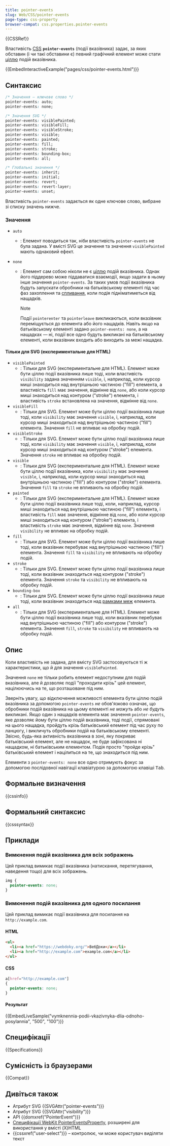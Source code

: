 ```yaml
---
title: pointer-events
slug: Web/CSS/pointer-events
page-type: css-property
browser-compat: css.properties.pointer-events
---
```


{{CSSRef}}

Властивість [CSS](/uk/docs/Web/CSS) **`pointer-events`** (події вказівника) задає, за яких обставин (і чи такі обставини є) певний графічний елемент може стати [ціллю](/uk/docs/Web/API/Event/target) подій вказівника.

{{EmbedInteractiveExample("pages/css/pointer-events.html")}}

## Синтаксис

```css
/* Значення – ключове слово */
pointer-events: auto;
pointer-events: none;

/* Значення SVG */
pointer-events: visiblePainted;
pointer-events: visibleFill;
pointer-events: visibleStroke;
pointer-events: visible;
pointer-events: painted;
pointer-events: fill;
pointer-events: stroke;
pointer-events: bounding-box;
pointer-events: all;

/* Глобальні значення */
pointer-events: inherit;
pointer-events: initial;
pointer-events: revert;
pointer-events: revert-layer;
pointer-events: unset;
```

Властивість `pointer-events` задається як одне ключове слово, вибране зі списку значень нижче.

### Значення

- `auto`
  - : Елемент поводиться так, ніби властивість `pointer-events` не була задана. У вмісті SVG це значення та значення `visiblePainted` мають однаковий ефект.
- `none`

  - : Елемент сам собою ніколи не є [ціллю](/uk/docs/Web/API/Event/target) подій вказівника. Однак його піддерево може піддаватися взаємодії, якщо задати в ньому інше значення `pointer-events`. За таких умов події вказівника будуть запускати обробники на батьківському елементі під час фаз захоплення та [спливання](/uk/docs/Web/API/Event/bubbles), коли подія підніматиметься від нащадків.

    > [!NOTE]
    > Події `pointerenter` та `pointerleave` викликаються, коли вказівник переміщується до елемента або його нащадків. Навіть якщо на батьківському елементі задано `pointer-events: none`, а на нащадках — ні, події все одно будуть викликані на батьківському елементі, коли вказівник входить або виходить за межі нащадка.

#### Тільки для SVG (експериментальне для HTML)

- `visiblePainted`
  - : Тільки для SVG (експериментальне для HTML). Елемент може бути ціллю події вказівника лише тоді, коли властивість `visibility` задана значенням `visible`, і, наприклад, коли курсор миші знаходиться над внутрішньою частиною ("fill") елемента, а властивість `fill` має значення, відмінне від `none`, або коли курсор миші знаходиться над контуром ("stroke") елемента, і властивість `stroke` встановлена на значення, відмінне від `none`.
- `visibleFill`
  - : Тільки для SVG. Елемент може бути ціллю події вказівника лише тоді, коли `visibility` має значення `visible`, і, наприклад, коли курсор миші знаходиться над внутрішньою частиною ("fill") елемента. Значення `fill` не впливає на обробку подій.
- `visibleStroke`
  - : Тільки для SVG. Елемент може бути ціллю події вказівника лише тоді, коли `visibility` має значення `visible`, і, наприклад, коли курсор миші знаходиться над контуром ("stroke") елемента. Значення `stroke` не впливає на обробку подій.
- `visible`
  - : Тільки для SVG (експериментальне для HTML). Елемент може бути ціллю події вказівника, коли `visibility` має значення `visible`, і, наприклад, коли курсор миші знаходиться над внутрішньою частиною ("fill") або контуром ("stroke") елемента. Значення `fill` та `stroke` не впливають на обробку подій.
- `painted`
  - : Тільки для SVG (експериментальне для HTML). Елемент може бути ціллю події вказівника лише тоді, коли, наприклад, курсор миші знаходиться над внутрішньою частиною ("fill") елемента, і властивість `fill` має значення, відмінне від `none`, або коли курсор миші знаходиться над контуром ("stroke") елемента, і властивість `stroke` має значення, відмінне від `none`. Значення `visibility` не впливає на обробку подій.
- `fill`
  - : Тільки для SVG. Елемент може бути ціллю події вказівника лише тоді, коли вказівник перебуває над внутрішньою частиною ("fill") елемента. Значення `fill` та `visibility` не впливають на обробку подій.
- `stroke`
  - : Тільки для SVG. Елемент може бути ціллю події вказівника лише тоді, коли вказівник знаходиться над контуром ("stroke") елемента. Значення `stroke` та `visibility` не впливають на обробку подій.
- `bounding-box`
  - : Тільки для SVG. Елемент може бути ціллю події вказівника лише тоді, коли вказівник знаходиться над [рамками меж](/uk/docs/Glossary/Bounding_box) елемента.
- `all`
  - : Тільки для SVG (експериментальне для HTML). Елемент може бути ціллю події вказівника лише тоді, коли вказівник перебуває над внутрішньою частиною ("fill") або контуром ("stroke") елемента. Значення `fill`, `stroke` та `visibility` не впливають на обробку подій.

## Опис

Коли властивість не задана, для вмісту SVG застосовуються ті ж характеристики, що й для значення `visiblePainted`.

Значення `none` не тільки робить елемент недоступним для подій вказівника, але й дозволяє події "проходити крізь" цей елемент, націлюючись на те, що розташоване під ним.

Зверніть увагу, що відключення можливості елемента бути ціллю подій вказівника за допомогою `pointer-events` _не_ обов'язково означає, що обробники подій вказівника на цьому елементі _не можуть_ або _не будуть_ викликані. Якщо один з нащадків елемента має значення `pointer-events`, яке дозволяє йому бути ціллю подій вказівника, тоді події, спрямовані на цього нащадка, пройдуть крізь батьківський елемент під час руху по ланцюгу, і викличуть обробники подій на батьківському елементі. Звісно, будь-яка активність вказівника в зоні, яку покриває батьківський елемент, але не нащадок, не буде зафіксована ні нащадком, ні батьківським елементом. Подія просто "пройде крізь" батьківський елемент і націлиться на те, що знаходиться під ним.

Елементи з `pointer-events: none` все одно отримують фокус за допомогою послідовної навігації клавіатурою за допомогою клавіші <kbd>Tab</kbd>.

## Формальне визначення

{{cssinfo}}

## Формальний синтаксис

{{csssyntax}}

## Приклади

### Вимкнення подій вказівника для всіх зображень

Цей приклад вимикає події вказівника (натискання, перетягування, наведення тощо) для всіх зображень.

```css
img {
  pointer-events: none;
}
```

### Вимкнення подій вказівника для одного посилання

Цей приклад вимикає події вказівника для посилання на `http://example.com`.

#### HTML

```html
<ul>
  <li><a href="https://webdoky.org/">ВебДоки</a></li>
  <li><a href="http://example.com">example.com</a></li>
</ul>
```

#### CSS

```css
a[href="http://example.com"]
{
  pointer-events: none;
}
```

#### Результат

{{EmbedLiveSample("vymknennia-podii-vkazivnyka-dlia-odnoho-posylannia", "500", "100")}}

## Специфікації

{{Specifications}}

## Сумісність із браузерами

{{Compat}}

## Дивіться також

- Атрибут SVG {{SVGAttr("pointer-events")}}
- Атрибут SVG {{SVGAttr("visibility")}}
- API {{domxref("PointerEvent")}}
- [Специфікації WebKit PointerEventsProperty](https://webkit.org/specs/PointerEventsProperty.html), розширені для використання у вмісті (X)HTML
- {{cssxref("user-select")}} – контролює, чи може користувач виділяти текст
